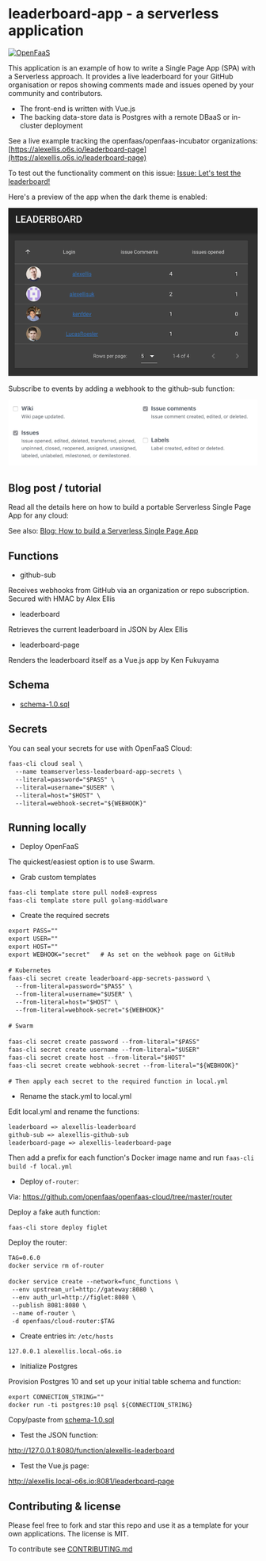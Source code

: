 # leaderboard-app - a serverless application

[![OpenFaaS](https://img.shields.io/badge/openfaas-cloud-blue.svg)](https://www.openfaas.com)

This application is an example of how to write a Single Page App (SPA) with a Serverless approach. It provides a live leaderboard for your GitHub organisation or repos showing comments made and issues opened by your community and contributors.

* The front-end is written with Vue.js
* The backing data-store data is Postgres with a remote DBaaS or in-cluster deployment

See a live example tracking the openfaas/openfaas-incubator organizations: [https://alexellis.o6s.io/leaderboard-page](https://alexellis.o6s.io/leaderboard-page)

To test out the functionality comment on this issue: [Issue: Let's test the leaderboard!](https://github.com/openfaas/org-tester/issues/18)

Here's a preview of the app when the dark theme is enabled: 

![Dark Leaderboard example](docs/leaderboard-dark.png)

Subscribe to events by adding a webhook to the github-sub function:

![Subscribe](docs/subscribe.png)

## Blog post / tutorial

Read all the details here on how to build a portable Serverless Single Page App for any cloud:

See also: [Blog: How to build a Serverless Single Page App](https://www.openfaas.com/blog/serverless-single-page-app/)

## Functions

* github-sub

Receives webhooks from GitHub via an organization or repo subscription. Secured with HMAC by Alex Ellis

* leaderboard

Retrieves the current leaderboard in JSON by Alex Ellis

* leaderboard-page

Renders the leaderboard itself as a Vue.js app by Ken Fukuyama

## Schema

* [schema-1.0.sql](sql/schema-1.0.sql)

## Secrets

You can seal your secrets for use with OpenFaaS Cloud:

```
faas-cli cloud seal \
  --name teamserverless-leaderboard-app-secrets \
  --literal=password="$PASS" \
  --literal=username="$USER" \
  --literal=host="$HOST" \
  --literal=webhook-secret="${WEBHOOK}"
```

## Running locally

* Deploy OpenFaaS

The quickest/easiest option is to use Swarm.

* Grab custom templates

```
faas-cli template store pull node8-express
faas-cli template store pull golang-middlware
```

* Create the required secrets

```
export PASS=""
export USER=""
export HOST=""
export WEBHOOK="secret"   # As set on the webhook page on GitHub

# Kubernetes
faas-cli secret create leaderboard-app-secrets-password \
  --from-literal=password="$PASS" \
  --from-literal=username="$USER" \
  --from-literal=host="$HOST" \
  --from-literal=webhook-secret="${WEBHOOK}"

# Swarm

faas-cli secret create password --from-literal="$PASS"
faas-cli secret create username --from-literal="$USER"
faas-cli secret create host --from-literal="$HOST"
faas-cli secret create webhook-secret --from-literal="${WEBHOOK}"

# Then apply each secret to the required function in local.yml
```

* Rename the stack.yml to local.yml

Edit local.yml and rename the functions:

```
leaderboard => alexellis-leaderboard
github-sub => alexellis-github-sub
leaderboard-page => alexellis-leaderboard-page
```

Then add a prefix for each function's Docker image name and run `faas-cli build -f local.yml`

* Deploy `of-router`:

Via: https://github.com/openfaas/openfaas-cloud/tree/master/router

Deploy a fake auth function:

```
faas-cli store deploy figlet
```

Deploy the router:

```
TAG=0.6.0
docker service rm of-router

docker service create --network=func_functions \
 --env upstream_url=http://gateway:8080 \
 --env auth_url=http://figlet:8080 \
 --publish 8081:8080 \
 --name of-router \
 -d openfaas/cloud-router:$TAG
```

* Create entries in: `/etc/hosts`

```
127.0.0.1 alexellis.local-o6s.io
```

* Initialize Postgres

Provision Postgres 10 and set up your initial table schema and function:

```
export CONNECTION_STRING=""
docker run -ti postgres:10 psql ${CONNECTION_STRING}
```

Copy/paste from [schema-1.0.sql](sql/schema-1.0.sql)

* Test the JSON function:

http://127.0.0.1:8080/function/alexellis-leaderboard

* Test the Vue.js page:

http://alexellis.local-o6s.io:8081/leaderboard-page

## Contributing & license

Please feel free to fork and star this repo and use it as a template for your own applications. The license is MIT.

To contribute see [CONTRIBUTING.md](./CONTRIBUTING.md)



